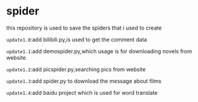 # spider
this repository is used to save the spiders that i used to create

`update1.0`:add bilibili.py,is used to get the comment data

`update1.1`:add demospider.py,which usage is for downloading novels from website

`update1.2`:add picspider.py,searching pics from website

`update1.3`:add spider.py to download the message about films

`update1.4`:add baidu project which is used for word translate
